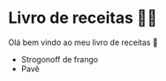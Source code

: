 # Livro de receitas :man_cook:

Olá bem vindo ao meu livro de receitas :wave:

- Strogonoff de frango
- Pavê
